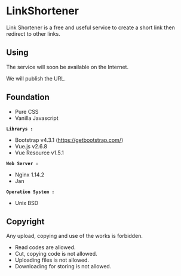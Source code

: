 # LinkShortener

Link Shortener is a free and useful service to create a short link then redirect to other links.

## Using

The service will soon be available on the Internet.

We will publish the URL.

## Foundation

 * Pure CSS
 * Vanilla Javascript

**`Librarys :`**
 * Bootstrap v4.3.1 (https://getbootstrap.com/)
 * Vue.js v2.6.8
 * Vue Resource v1.5.1

**`Web Server :`**
 * Nginx 1.14.2
 * Jan

**`Operation System :`**
 * Unix BSD


## Copyright

Any upload, copying and use of the works is forbidden.

 - Read codes are allowed.
 - Cut, copying code is not allowed.
 - Uploading files is not allowed.
 - Downloading for storing is not allowed.

